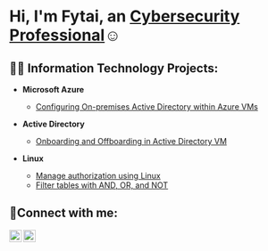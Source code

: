 <h1>Hi, I'm Fytai, an <a href="https://linkedin.com/in/fytai-m-lynch">Cybersecurity Professional</a>☺</h1>

<h2>👨‍💻 Information Technology Projects:</h2>

- <b>Microsoft Azure</b>
  - [Configuring On-premises Active Directory within Azure VMs](https://github.com/fytailynch/configure-ad)
 
- <b>Active Directory</b>
  - [Onboarding and Offboarding in Active Directory VM](https://github.com/FytaiLynch/Onboarding-and-Offboarding-in-AD)
- <b>Linux</b>
  - [Manage authorization using Linux](https://github.com/FytaiLynch/File-Permissions-in-Linux)
  - [Filter tables with AND, OR, and NOT](https://github.com/FytaiLynch/Filter-with-AND-OR-and-NOT)

<h2>🤳Connect with me:</h2>

[<img align="left" alt="Fytai | LinkedIn" width="22px" src="https://cdn.jsdelivr.net/npm/simple-icons@v3/icons/linkedin.svg" />][linkedin]
[<img align="left" alt="Fytai | Instagram" width="22px" src="https://cdn.jsdelivr.net/npm/simple-icons@v3/icons/instagram.svg" />][instagram]

[instagram]: https://www.instagram.com/xoxo_fytai
[linkedin]: https://linkedin.com/in/fytai-m-lynch
